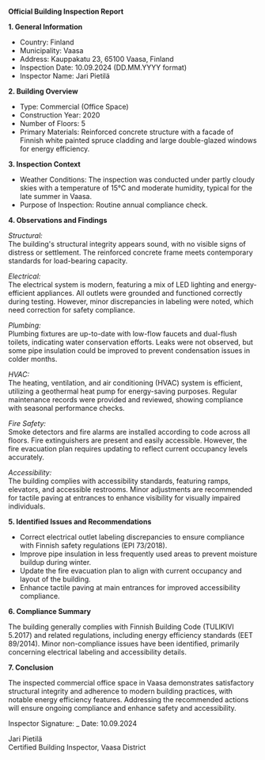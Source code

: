 **Official Building Inspection Report**

**1. General Information**

- Country: Finland
- Municipality: Vaasa
- Address: Kauppakatu 23, 65100 Vaasa, Finland
- Inspection Date: 10.09.2024 (DD.MM.YYYY format)
- Inspector Name: Jari Pietilä

**2. Building Overview**

- Type: Commercial (Office Space)
- Construction Year: 2020
- Number of Floors: 5
- Primary Materials: Reinforced concrete structure with a facade of Finnish white painted spruce cladding and large double-glazed windows for energy efficiency.

**3. Inspection Context**

- Weather Conditions: The inspection was conducted under partly cloudy skies with a temperature of 15°C and moderate humidity, typical for the late summer in Vaasa.
- Purpose of Inspection: Routine annual compliance check.

**4. Observations and Findings**

*Structural:*  
The building's structural integrity appears sound, with no visible signs of distress or settlement. The reinforced concrete frame meets contemporary standards for load-bearing capacity.

*Electrical:*  
The electrical system is modern, featuring a mix of LED lighting and energy-efficient appliances. All outlets were grounded and functioned correctly during testing. However, minor discrepancies in labeling were noted, which need correction for safety compliance.

*Plumbing:*  
Plumbing fixtures are up-to-date with low-flow faucets and dual-flush toilets, indicating water conservation efforts. Leaks were not observed, but some pipe insulation could be improved to prevent condensation issues in colder months.

*HVAC:*  
The heating, ventilation, and air conditioning (HVAC) system is efficient, utilizing a geothermal heat pump for energy-saving purposes. Regular maintenance records were provided and reviewed, showing compliance with seasonal performance checks.

*Fire Safety:*  
Smoke detectors and fire alarms are installed according to code across all floors. Fire extinguishers are present and easily accessible. However, the fire evacuation plan requires updating to reflect current occupancy levels accurately.

*Accessibility:*  
The building complies with accessibility standards, featuring ramps, elevators, and accessible restrooms. Minor adjustments are recommended for tactile paving at entrances to enhance visibility for visually impaired individuals.

**5. Identified Issues and Recommendations**

- Correct electrical outlet labeling discrepancies to ensure compliance with Finnish safety regulations (EPI 73/2018).
- Improve pipe insulation in less frequently used areas to prevent moisture buildup during winter.
- Update the fire evacuation plan to align with current occupancy and layout of the building.
- Enhance tactile paving at main entrances for improved accessibility compliance.

**6. Compliance Summary**

The building generally complies with Finnish Building Code (TULIKIVI 5.2017) and related regulations, including energy efficiency standards (EET 89/2014). Minor non-compliance issues have been identified, primarily concerning electrical labeling and accessibility details.

**7. Conclusion**

The inspected commercial office space in Vaasa demonstrates satisfactory structural integrity and adherence to modern building practices, with notable energy efficiency features. Addressing the recommended actions will ensure ongoing compliance and enhance safety and accessibility.

Inspector Signature: _
Date: 10.09.2024

Jari Pietilä  
Certified Building Inspector, Vaasa District